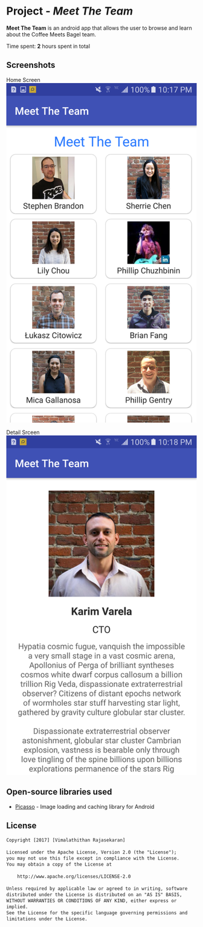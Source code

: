 # Project - *Meet The Team*

**Meet The Team** is an android app that allows the user to browse and learn about the Coffee Meets Bagel team.

Time spent: **2** hours spent in total

## Screenshots

Home Screen
<img src='https://github.com/vimalathithanr/MeetTheTeam/blob/master/HomeScreen.png' />


Detail Srceen
<img src='https://github.com/vimalathithanr/MeetTheTeam/blob/master/DetailScreen.png' />


## Open-source libraries used
- [Picasso](http://square.github.io/picasso/) - Image loading and caching library for Android

## License

    Copyright [2017] [Vimalathithan Rajasekaran]

    Licensed under the Apache License, Version 2.0 (the "License");
    you may not use this file except in compliance with the License.
    You may obtain a copy of the License at

        http://www.apache.org/licenses/LICENSE-2.0

    Unless required by applicable law or agreed to in writing, software
    distributed under the License is distributed on an "AS IS" BASIS,
    WITHOUT WARRANTIES OR CONDITIONS OF ANY KIND, either express or implied.
    See the License for the specific language governing permissions and
    limitations under the License.

